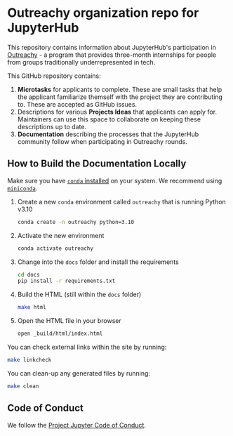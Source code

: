 # Outreachy organization repo for JupyterHub

This repository contains information about JupyterHub's
participation in [Outreachy](https://www.outreachy.org/) - a
program that provides three-month internships for people from
groups traditionally underrepresented in tech.

This GitHub repository contains:

1. **Microtasks** for applicants to complete. These are small
   tasks that help the applicant familiarize themself with
   the project they are contributing to. These are accepted
   as GitHub issues.
2. Descriptions for various **Projects Ideas** that applicants can
   apply for. Maintainers can use this space to collaborate on
   keeping these descriptions up to date.
3. **Documentation** describing the processes that the JupyterHub
   community follow when participating in Outreachy rounds.

## How to Build the Documentation Locally

Make sure you have [`conda` installed](https://conda.io/projects/conda/en/latest/user-guide/install/index.html) on your system.
We recommend using [`miniconda`](https://docs.conda.io/en/latest/miniconda.html).

1. Create a new `conda` environment called `outreachy` that is running Python v3.10

   ```bash
   conda create -n outreachy python=3.10
   ```

2. Activate the new environment

   ```bash
   conda activate outreachy
   ```

3. Change into the `docs` folder and install the requirements

   ```bash
   cd docs
   pip install -r requirements.txt
   ```

4. Build the HTML (still within the `docs` folder)

   ```bash
   make html
   ```

5. Open the HTML file in your browser

   ```bash
   open _build/html/index.html
   ```

You can check external links within the site by running:

```bash
make linkcheck
```

You can clean-up any generated files by running:

```bash
make clean
```

## Code of Conduct

We follow the [Project Jupyter Code of Conduct](https://github.com/jupyter/governance/blob/master/conduct/code_of_conduct.md).
